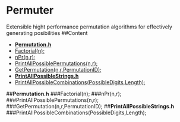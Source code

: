 # Permuter
Extensible hight performance permutation algorithms for effectively generating posibilities
##Content
 - [**Permutation.h**](#permutationh)
  - [Factorial(n);](#factorialn)
  - [nPr(n,r);](#nprnr)
  - [PrintAllPossiblePermutations(n,r);](#printallpossiblepermutationsnr)
  - [GetPermutation(n,r,PermutationID);](#getpermutationnrpermutationid)
 - [**PrintAllPossibleStrings.h**](#printallpossiblestringsh)
  - [PrintAllPossibleCombinations(PossibleDigits,Length);](#printallpossiblecombinationspossibledigitslength)
  
##**Permutation.h**
###Factorial(n);
###nPr(n,r);
###PrintAllPossiblePermutations(n,r);
###GetPermutation(n,r,PermutationID);
##**PrintAllPossibleStrings.h**
###PrintAllPossibleCombinations(PossibleDigits,Length);
